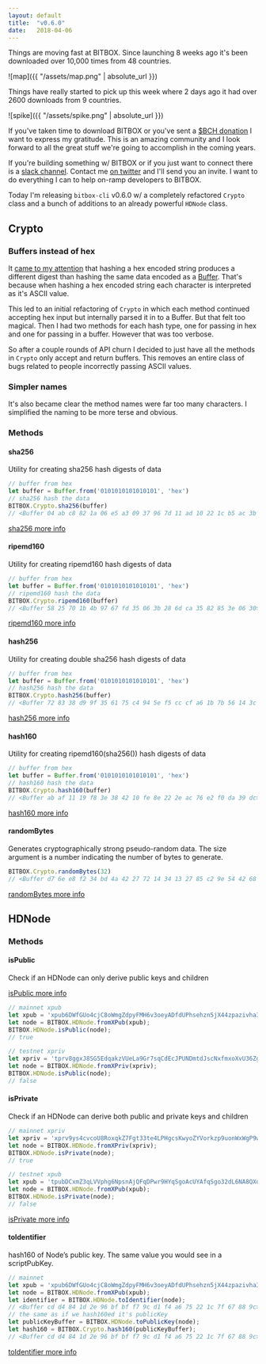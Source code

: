 ```yaml
---
layout: default
title:  "v0.6.0"
date:   2018-04-06
---
```


Things are moving fast at BITBOX. Since launching 8 weeks ago it's been downloaded over 10,000 times from 48 countries.

![map]({{ "/assets/map.png" | absolute_url }})

Things have really started to pick up this week where 2 days ago it had over 2600 downloads from 9 countries.

<p class='spike' markdown='1'>
![spike]({{ "/assets/spike.png" | absolute_url }})
</p >

If you've taken time to download BITBOX or you've sent a [$BCH donation](https://blockchair.com/bitcoin-cash/address/qr8zpz5nrw0laee42u3ce3tds8n9sgxdc5qrnzlx5a) I want to express my gratitude. This is an amazing community and I look forward to all the great stuff we're going to accomplish in the coming years.

If you're building something w/ BITBOX or if you just want to connect there is a [slack channel](https://bitboxearth.slack.com/). Contact me [on twitter](https://twitter.com/cgcardona) and I'll send you an invite. I want to do everything I can to help on-ramp developers to BITBOX.

Today I'm releasing `bitbox-cli` v0.6.0 w/ a completely refactored `Crypto` class and a bunch of additions to an already powerful `HDNode` class.

## Crypto

### Buffers instead of hex

It [came to my attention](https://www.reddit.com/r/btc/comments/883xd8/correct_way_to_calculate_a_pubkeyhash_in_a_p2pkh/dwi9fwi/) that hashing a hex encoded string produces a different digest than hashing the same data encoded as a [Buffer](https://nodejs.org/api/buffer.html#buffer_buffer). That's because when hashing a hex encoded string each character is interpreted as it's ASCII value.

This led to an initial refactoring of `Crypto` in which each method continued accepting hex input but internally parsed it in to a Buffer. But that felt too magical. Then I had two methods for each hash type, one for passing in hex and one for passing in a buffer. However that was too verbose.

So after a couple rounds of API churn I decided to just have all the methods in `Crypto` only accept and return buffers. This removes an entire class of bugs related to people incorrectly passing ASCII values.

### Simpler names

It's also became clear the method names were far too many characters. I simplified the naming to be more terse and obvious.

### Methods

#### sha256

Utility for creating sha256 hash digests of data

```js
// buffer from hex
let buffer = Buffer.from('0101010101010101', 'hex')
// sha256 hash the data
BITBOX.Crypto.sha256(buffer)
// <Buffer 04 ab c8 82 1a 06 e5 a3 09 37 96 7d 11 ad 10 22 1c b5 ac 3b 52 73 e4 34 f1 28 4e e8 71 29 a0 61>
```

[sha256 more info](https://www.bitbox.earth/bitboxcli/crypto#sha256)

#### ripemd160

Utility for creating ripemd160 hash digests of data

```js
// buffer from hex
let buffer = Buffer.from('0101010101010101', 'hex')
// ripemd160 hash the data
BITBOX.Crypto.ripemd160(buffer)
// <Buffer 58 25 70 1b 4b 97 67 fd 35 06 3b 28 6d ca 35 82 85 3e 06 30>
```

[ripemd160 more info](https://www.bitbox.earth/bitboxcli/crypto#ripemd160)

#### hash256

Utility for creating double sha256 hash digests of data

```js
// buffer from hex
let buffer = Buffer.from('0101010101010101', 'hex')
// hash256 hash the data
BITBOX.Crypto.hash256(buffer)
// <Buffer 72 83 38 d9 9f 35 61 75 c4 94 5e f5 cc cf a6 1b 7b 56 14 3c bb f4 26 dd d0 e0 fc 7c fe 8c 3c 23>
```

[hash256 more info](https://www.bitbox.earth/bitboxcli/crypto#hash256)

#### hash160

Utility for creating ripemd160(sha256()) hash digests of data

```js
// buffer from hex
let buffer = Buffer.from('0101010101010101', 'hex')
// hash160 hash the data
BITBOX.Crypto.hash160(buffer)
// <Buffer ab af 11 19 f8 3e 38 42 10 fe 8e 22 2e ac 76 e2 f0 da 39 dc>
```

[hash160 more info](https://www.bitbox.earth/bitboxcli/crypto#hash160)

#### randomBytes

Generates cryptographically strong pseudo-random data. The size argument is a number indicating the number of bytes to generate.

```js
BITBOX.Crypto.randomBytes(32)
// <Buffer d7 6e e8 f2 34 bd 4a 42 27 72 14 34 13 27 85 c2 9e 54 42 68 63 9c eb 7e a3 a8 68 e8 35 33 f7 a0>
```

[randomBytes more info](https://www.bitbox.earth/bitboxcli/crypto#randomBytes)

## HDNode

### Methods

#### isPublic

Check if an HDNode can only derive public keys and children

[isPublic more info](https://www.bitbox.earth/bitboxcli/hdnode#isPublic)

```js
// mainnet xpub
let xpub = 'xpub6DWfGUo4cjC8oWmgZdpyFMH6v3oeyADfdUPhsehzn5jX44zpazivha3JxUtkcCvBEB1c6DGaiUmpyz2m1DRfGDEVZ5VxLLW2UNEbZ5iTRvi';
let node = BITBOX.HDNode.fromXPub(xpub);
BITBOX.HDNode.isPublic(node);
// true

// testnet xpriv
let xpriv = 'tprv8ggxJ8SG5EdqakzVUeLa9Gr7sqCdEcJPUNDmtdJscNxfmxoXvU36ZguiUWukJVEWEixAUr8pJabJkCt33wzxFQA587gqN51Lxdxx97zAzuG';
let node = BITBOX.HDNode.fromXPriv(xpriv);
BITBOX.HDNode.isPublic(node);
// false
```

#### isPrivate

Check if an HDNode can derive both public and private keys and children

```js
// mainnet xpriv
let xpriv = 'xprv9ys4cvcoU8RoxqkZ7Fgt33te4LPHgcsKwyoZYVorkzp9uonWxWgP9wiSQhPeBUqVHbdAyov4Yi55RywBkDfZKdJFRqA51Anz6v72zGaMGZp';
let node = BITBOX.HDNode.fromXPriv(xpriv);
BITBOX.HDNode.isPrivate(node);
// true

// testnet xpub
let xpub = 'tpubDCxmZ3qLVVphg6NpsnAjQFqDPwr9HYqSgoAcUYAfqSgo32dL6NA8QXqWsS6XTjoGggohZKvujsAv2F2ugej9qfUYau2jSUB4JaYnfMsx3MJ';
let node = BITBOX.HDNode.fromXPub(xpub);
BITBOX.HDNode.isPrivate(node);
// false
```

[isPrivate more info](https://www.bitbox.earth/bitboxcli/hdnode#isPrivate)

#### toIdentifier

hash160 of Node’s public key. The same value you would see in a scriptPubKey.

```js
// mainnet
let xpub = 'xpub6DWfGUo4cjC8oWmgZdpyFMH6v3oeyADfdUPhsehzn5jX44zpazivha3JxUtkcCvBEB1c6DGaiUmpyz2m1DRfGDEVZ5VxLLW2UNEbZ5iTRvi';
let node = BITBOX.HDNode.fromXPub(xpub);
let identifier = BITBOX.HDNode.toIdentifier(node);
// <Buffer cd d4 84 1d 2e 96 bf bf f7 9c d1 f4 a6 75 22 1c 7f 67 88 9c>
// the same as if we hash160ed it's publicKey
let publicKeyBuffer = BITBOX.HDNode.toPublicKey(node);
let hash160 = BITBOX.Crypto.hash160(publicKeyBuffer);
// <Buffer cd d4 84 1d 2e 96 bf bf f7 9c d1 f4 a6 75 22 1c 7f 67 88 9c>
```

[toIdentifier more info](https://www.bitbox.earth/bitboxcli/hdnode#toIdentifier)
